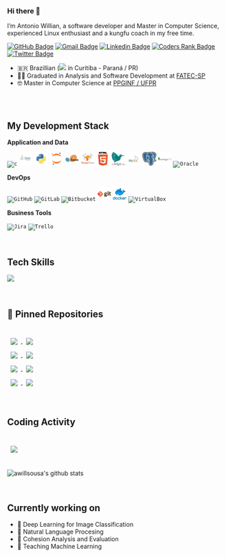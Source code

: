 ### Hi there 👋


I’m Antonio Willian, a software developer and Master in Computer Science, experienced Linux enthusiast and a kungfu coach in my free time.

<!--
Icons: https://simpleicons.org/
-->

[![GitHub Badge](https://img.shields.io/badge/-GitHub-181717?style=flat-square&logo=GitHub&logoColor=white&link=https://github.com/awillsousa)](https://github.com/awillsousa)
[![Gmail Badge](https://img.shields.io/badge/-Gmail-c14438?style=flat-square&logo=Gmail&logoColor=white&link=mailto:awillsousa@gmail.com)](mailto:awillsousa@gmail.com)
[![Linkedin Badge](https://img.shields.io/badge/-LinkedIn-blue?style=flat-square&logo=Linkedin&logoColor=white&link=https://www.linkedin.com/in/awillsousa/)](https://www.linkedin.com/in/awillsousa/)
[![Coders Rank Badge](https://img.shields.io/badge/-Coders%20Rank-67a4ac?style=flat-square&logo=CodersRank&logoColor=white&link=https://profile.codersrank.io/user/awillsousa)](https://profile.codersrank.io/user/awillsousa)
[![Twitter Badge](https://img.shields.io/badge/-Twitter-1ca0f1?style=flat-square&labelColor=1ca0f1&logo=twitter&logoColor=white&link=https://twitter.com/awillsousa)](https://twitter.com/awillsousa)
<!--![Visitors](https://badges.pufler.dev/visits/awillsousa/awillsousa)-->


- :brazil: Brazillian (<img height="32" src="https://emojis.slackmojis.com/emojis/images/1450319442/13/1up.png?1450319442"> in Curitiba - Paraná / PR)
- :man_student: Graduated in Analysis and Software Development at [FATEC-SP](http://www.fatecsp.br/)
- :nerd_face: Master in Computer Science at [PPGINF / UFPR](http://www.prppg.ufpr.br/ppginformatica/?lang=pb)

<br/><br/>

## My Development Stack

**Application and Data**

<code><img height="32" src="https://cdn.iconscout.com/icon/free/png-512/c-programming-569564.png" alt="c"/></code>
<code><img height="32" src="https://raw.githubusercontent.com/github/explore/80688e429a7d4ef2fca1e82350fe8e3517d3494d/topics/java/java.png" alt="Java"/></code>
<code><img height="32" src="https://raw.githubusercontent.com/github/explore/80688e429a7d4ef2fca1e82350fe8e3517d3494d/topics/python/python.png" alt="Python"/></code>
<code><img height="32" src="https://raw.githubusercontent.com/github/explore/80688e429a7d4ef2fca1e82350fe8e3517d3494d/topics/jupyter-notebook/jupyter-notebook.png" alt="Jupyter Notebook"/></code>
<code><img height="32" src="https://raw.githubusercontent.com/github/explore/80688e429a7d4ef2fca1e82350fe8e3517d3494d/topics/scikit-learn/scikit-learn.png" alt="Scikit Learn"/></code>
<code><img height="32" src="https://raw.githubusercontent.com/github/explore/80688e429a7d4ef2fca1e82350fe8e3517d3494d/topics/tensorflow/tensorflow.png" alt="Tensorflow"/></code>
<code><img height="32" src="https://raw.githubusercontent.com/github/explore/80688e429a7d4ef2fca1e82350fe8e3517d3494d/topics/html/html.png" alt="HTML5"/></code>
<code><img height="32" src="https://raw.githubusercontent.com/github/explore/80688e429a7d4ef2fca1e82350fe8e3517d3494d/topics/latex/latex.png" alt="LaTeX"/></code>
<code><img height="32" src="https://raw.githubusercontent.com/github/explore/80688e429a7d4ef2fca1e82350fe8e3517d3494d/topics/mysql/mysql.png" alt="MySQL"/></code>
<code><img height="32" src="https://raw.githubusercontent.com/github/explore/80688e429a7d4ef2fca1e82350fe8e3517d3494d/topics/postgresql/postgresql.png" alt="PostegreSQL"/></code>
<code><img height="32" src="https://raw.githubusercontent.com/github/explore/80688e429a7d4ef2fca1e82350fe8e3517d3494d/topics/mongodb/mongodb.png" alt="MongoDB"/></code>
<code><img height="10" src="https://cdn.worldvectorlogo.com/logos/oracle-6.svg" alt="Oracle"/></code>

**DevOps**

<code><img height="32" src="https://cdn3.iconfinder.com/data/icons/inficons/512/github.png" alt="GitHub"/></code>
<code><img height="32" src="https://cdn.worldvectorlogo.com/logos/gitlab.svg" alt="GitLab"/></code>
<code><img height="32" src="https://cdn4.iconfinder.com/data/icons/logos-and-brands/512/44_Bitbucket_logo_logos-512.png" alt="Bitbucket"/></code>
<code><img height="32" src="https://raw.githubusercontent.com/github/explore/80688e429a7d4ef2fca1e82350fe8e3517d3494d/topics/git/git.png" alt="Git"/></code>
<code><img height="32" src="https://raw.githubusercontent.com/github/explore/80688e429a7d4ef2fca1e82350fe8e3517d3494d/topics/docker/docker.png" alt="Docker"/></code>
<code><img height="32" src="https://img.utdstc.com/icon/c2f/773/c2f7733df6524599afea694769062bc12d389fb4178f8be7b644c5e802fbbc17:200" alt="VirtualBox"/></code>



**Business Tools**

<code><img height="32" src="https://cdn.worldvectorlogo.com/logos/jira-1.svg" alt="Jira"/></code>
<code><img height="32" src="https://cdn.iconscout.com/icon/free/png-512/trello-6-569395.png" alt="Trello"/></code>

<br/>

## Tech Skills

<img src="https://cr-skills-chart-widget.azurewebsites.net/api/api?username=awillsousa"></img>

<br/>

## 📌 Pinned Repositories

<br>

<a href="https://github.com/awillsousa/dbintegration">  
  <img align="center" style="margin:0.5rem" src="https://github-readme-stats.vercel.app/api/pin/?username=awillsousa&repo=dbintegration&title_color=ffffff&text_color=c9cacc&icon_color=4AB197&bg_color=1A2B34" />
</a>


<a href="https://github.com/awillsousa/ccscore">  
  <img align="center" style="margin:0.5rem" src="https://github-readme-stats.vercel.app/api/pin/?username=awillsousa&repo=ccscore&title_color=ffffff&text_color=c9cacc&icon_color=4AB197&bg_color=1A2B34" />
</a>

<br>

<a href="https://github.com/awillsousa/BaseITD">
  <img align="center" style="margin:0.5rem" src="https://github-readme-stats.vercel.app/api/pin/?username=awillsousa&repo=BaseITD&title_color=ffffff&text_color=c9cacc&icon_color=4AB197&bg_color=1A2B34" />
</a>

<a href="https://github.com/awillsousa/EyeofTiger">
  <img align="center" style="margin:0.5rem" src="https://github-readme-stats.vercel.app/api/pin/?username=awillsousa&repo=EyeofTiger&title_color=ffffff&text_color=c9cacc&icon_color=4AB197&bg_color=1A2B34" />
</a>

<br>

<a href="https://github.com/awillsousa/OficinaPandas">
  <img align="center" style="margin:0.5rem" src="https://github-readme-stats.vercel.app/api/pin/?username=awillsousa&repo=OficinaPandas&title_color=ffffff&text_color=c9cacc&icon_color=4AB197&bg_color=1A2B34" />
</a>


<a href="https://github.com/awillsousa/patch_classifiers">
  <img align="center" style="margin:0.5rem" src="https://github-readme-stats.vercel.app/api/pin/?username=awillsousa&repo=patch_classifiers&title_color=ffffff&text_color=c9cacc&icon_color=4AB197&bg_color=1A2B34" />
</a>

<br>

<a href="https://github.com/awillsousa/piscadama">
  <img align="center" style="margin:0.5rem" src="https://github-readme-stats.vercel.app/api/pin/?username=awillsousa&repo=piscadama&title_color=ffffff&text_color=c9cacc&icon_color=4AB197&bg_color=1A2B34" />
</a>


<a href="https://github.com/awillsousa/DQGG">
  <img align="center" style="margin:0.5rem" src="https://github-readme-stats.vercel.app/api/pin/?username=awillsousa&repo=DQGG&title_color=ffffff&text_color=c9cacc&icon_color=4AB197&bg_color=1A2B34" />
</a>



<br>
<br>
<!--
<img
  src="https://cr-ss-service.azurewebsites.net/api/ScreenShot?widget=summary&username=awillsousa&badges=5&show-avatar=false&style=--header-bg-color:%23000;--border-radius:10px"
/>
-->
<br/>

## Coding Activity

<br/>

<a href="https://github.com/braydoncoyer">
  <img align="center" style="margin:0.5rem" src="https://github-readme-stats.vercel.app/api/top-langs/?username=awillsousa&hide=html,css&title_color=ffffff&text_color=c9cacc&icon_color=4AB197&bg_color=1A2B34" />
</a>

<br/>
<br/>

<p>
  <img src="https://github-readme-stats.vercel.app/api?username=awillsousa&show_icons=true&theme=dracula" alt="awillsousa's github stats" />
</p>

<br/>

## Currently working on

- 📌 Deep Learning for Image Classification
- 📌 Natural Language Procesing 
- 📌 Cohesion Analysis and Evaluation
- 📌 Teaching Machine Learning

<br/>
